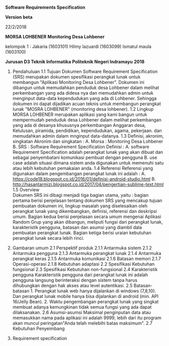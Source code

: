 **Software Requirements Specification**

**Version beta**

22/2/2018

**MORSA LOHBENER**
**Monitoring Desa Lohbener**


kelompok 1 :
Jakaria (1603101)
Hilmy lazuardi (1603099)
Ismatul maula (1603100)

**Jurusan D3 Teknik Informatika**
**Politeknik Negeri Indramayu**
**2018**


1. Pendahuluan
	1.1	Tujuan
				 Dokumen Software Requirement Specification (SRS) merupakan dokumen spesifikasi perangkat lunak untuk membangun "Aplikasi Monitoring Desa Lohbener". Dokumen ini dibangun untuk memudahkan penduduk desa Lohbener dalam melihat perkembangan yang ada didesa nya dan memudahkan admin untuk menginput data-data kependudukan yang ada di Lohbener. Sehingga dokumen ini dapat dijadikan acuan teknis untuk membangun perangkat lunak "MOSRA LOHBENER" (monitoring desa lohbener).
	1.2	Lingkup
				MORSA LOHBENER merupakan aplikasi yang kami bangun untuk mempermudah penduduk desa Lohbener dalam melihat perkembangan yang ada di desanya khususnya perkembangan Anggaran desa, Kelulusan, piramida, pendidikan, kependudukan, agama, pekerjaan. dan memudahkan admin dalam mnginput data-datanya.
	1.3	Definisi, akronim, singkatan
			Akronim dan singkatan :
				A. Morsa : Monitoring Desa Lohbener
				B. SRS : Software Requirement Specification
			Definisi :
				A. software Requirement Specification adalah perangkat lunak yang akan dibuat dan sebagai penyembatani komunikasi pembuat dengan pengguna
				B. use case adalah situasi dimana sistem anda digunakan untuk memenuhi satu atau lebih kebutuhan pemakaian anda. 
	1.4	Referensi
			Referensi yang digunakan dalam pengembangan perangkat lunak ini adalah :
				A. https://code18.blogspot.co.id/2016/01/definisi-android-studio.html
				B. http://hasantarmizi.blogspot.co.id/2017/04/pengertian-sublime-text.html
	1.5	Overview		
			Dokumen SRS ini dibagi menjadi tiga bagian utama, yaitu :
				bagian pertama berisi penjelasan tentang dokumen SRS yang mencakup tujuan pembuatan dokumen ini, lingkup masalah yang diselesaikan oleh perangkat lunak yang dikembangkan, definisi, referensi dan deskripsi umum. Bagian kedua berisi penjelasan secara umum mengenai Aplikasi Random Grup yang akan dibangun, meliputi fungsi dari perangkat lunak, karakteristik pengguna, batasan dan asumsi yang diambil dala pembuatan perangkat lunak. Bagian ketiga berisi uraian kebutuhan perangkat lunak secara lebih rinci.

2. Gambaran umum
	2.1	Perspektif produk
			2.1.1	Antarmuka sistem
			2.1.2	Antarmuka pengguna
			2.1.3	Antarmuka perangkat lunak
			2.1.4	Antarmuka perangkat keras
			2.1.5	Antarmuka komunikasi
			2.1.6	Batasan memori
			2.1.7	Operasi-operasi
			2.1.8	Kebutuhan adaptasi
	2.2	Spesifikasi Kebutuhan fungsional
	2.3	Spesifikasi Kebutuhan non-fungsional
	2.4	Karakteristik pengguna
			Karakteristik pengguna dari perangkat lunak ini adalah pengguna langsung berinteraksi dengan sistem tanpa harus dihubungkan dengan hak akses atau level autentikasi.
	2.5	Batasan-batasan
			1. Perangkat lunak web hanya dijalankan di windows (7,8,10). Dan perangkat lunak mobile hanya bisa dijalankan di android (min. API 16/Jelly Bean).
			2. Waktu pengembangan perangkat lunak yang singkat membuat adanya kemungkinan tidak semua fungsi yang ada dapat dilaksanakan.
	2.6	Asumsi-asumsi
			Maksimal penginputan data atau memasukkan nama pada aplikasi ini adalah 9999, lebih dari itu program akan muncul peringatan"Anda telah melebihi batas maksimum".
	2.7	Kebutuhan Penyeimbang
3. Requirement specification
	
